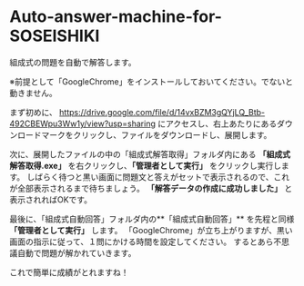 # Auto-answer-machine-for-SOSEISHIKI
組成式の問題を自動で解答します。

※前提として「GoogleChrome」をインストールしておいてください。でないと動きません。

まず初めに、
https://drive.google.com/file/d/14vxBZM3gQYjLQ_Btb-492CBEWpu3Ww1y/view?usp=sharing
にアクセスし、右上あたりにあるダウンロードマークをクリックし、ファイルをダウンロードし、展開します。

次に、展開したファイルの中の「組成式解答取得」フォルダ内にある **「組成式解答取得.exe」** を右クリックし、**「管理者として実行」** をクリックし実行します。
しばらく待つと黒い画面に問題文と答えがセットで表示されるので、これが全部表示されるまで待ちましょう。
**「解答データの作成に成功しました」** と表示されればOKです。

最後に、「組成式自動回答」フォルダ内の**「組成式自動回答」** を先程と同様 **「管理者として実行」** します。
「GoogleChrome」が立ち上がりますが、黒い画面の指示に従って、１問にかける時間を設定してください。
するとあら不思議自動で問題が解かれていきます。

これで簡単に成績がとれますね！
